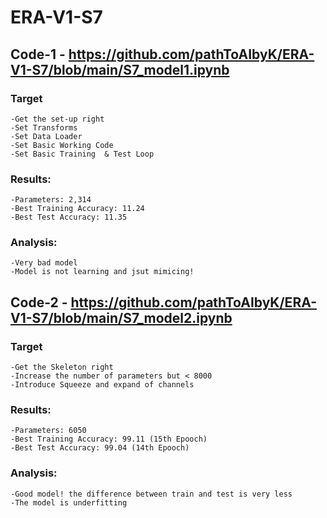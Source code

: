 # ERA-V1-S7

## Code-1 - https://github.com/pathToAIbyK/ERA-V1-S7/blob/main/S7_model1.ipynb
  ### Target
    -Get the set-up right
    -Set Transforms
    -Set Data Loader
    -Set Basic Working Code
    -Set Basic Training  & Test Loop
  ### Results:
    -Parameters: 2,314
    -Best Training Accuracy: 11.24
    -Best Test Accuracy: 11.35
  ### Analysis:
    -Very bad model
    -Model is not learning and jsut mimicing!
  
## Code-2 - https://github.com/pathToAIbyK/ERA-V1-S7/blob/main/S7_model2.ipynb
  ### Target
    -Get the Skeleton right
    -Increase the number of parameters but < 8000
    -Introduce Squeeze and expand of channels
  ### Results:
    -Parameters: 6050
    -Best Training Accuracy: 99.11 (15th Epooch)
    -Best Test Accuracy: 99.04 (14th Epooch)
  ### Analysis:
    -Good model! the difference between train and test is very less
    -The model is underfitting 
